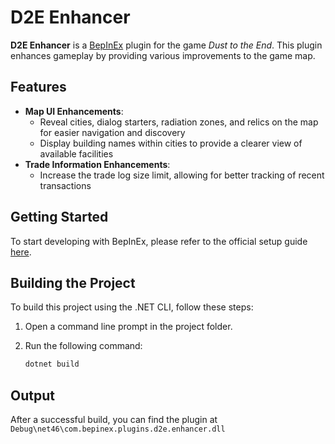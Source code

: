 # D2E Enhancer

**D2E Enhancer** is a [BepInEx](https://docs.bepinex.dev) plugin for the game _Dust to the End_. This plugin enhances gameplay by providing various improvements to the game map.

## Features

- **Map UI Enhancements**:
  - Reveal cities, dialog starters, radiation zones, and relics on the map for easier navigation and discovery
  - Display building names within cities to provide a clearer view of available facilities
- **Trade Information Enhancements**:
  - Increase the trade log size limit, allowing for better tracking of recent transactions

## Getting Started

To start developing with BepInEx, please refer to the official setup guide [here](https://docs.bepinex.dev/articles/dev_guide/plugin_tutorial/1_setup.html).

## Building the Project

To build this project using the .NET CLI, follow these steps:

1. Open a command line prompt in the project folder.
2. Run the following command:

   ```bash
   dotnet build
   ```

## Output

After a successful build, you can find the plugin at `Debug\net46\com.bepinex.plugins.d2e.enhancer.dll`
